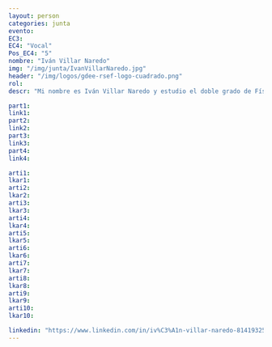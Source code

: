 ```yaml
---
layout: person
categories: junta
evento: 
EC3: 
EC4: "Vocal"
Pos_EC4: "5"
nombre: "Iván Villar Naredo"
img: "/img/junta/IvanVillarNaredo.jpg"
header: "/img/logos/gdee-rsef-logo-cuadrado.png"
rol: 
descr: "Mi nombre es Iván Villar Naredo y estudio el doble grado de Física y Matemáticas en la Universidad de Oviedo. Me interesan mucho las potenciales oportunidades internacionales que podemos ofrecer desde el Grupo de Estudiantes como National Committee de IAPS. Como Vocal tengo el objetivo de mantener y mejorar nuestra imagen y relaciones internacionales gracias a mi facilidad con los idiomas y predisposición."

part1: 
link1: 
part2: 
link2: 
part3:
link3:
part4:
link4:

arti1:
lkar1: 
arti2:
lkar2:
arti3:
lkar3:
arti4:
lkar4:
arti5:
lkar5: 
arti6:
lkar6:
arti7:
lkar7: 
arti8:
lkar8:
arti9:
lkar9:
arti10:
lkar10:

linkedin: "https://www.linkedin.com/in/iv%C3%A1n-villar-naredo-814193252/"
---
```

